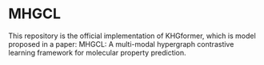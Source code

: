 # MHGCL
This repository is the official implementation of KHGformer, which is model proposed in a paper: MHGCL: A multi-modal hypergraph contrastive learning framework for molecular property prediction.
